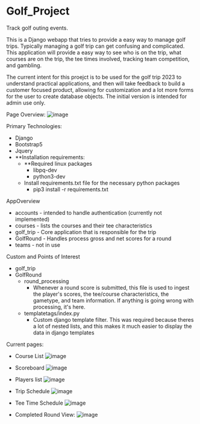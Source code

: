 # Golf_Project

Track golf outing events.

This is a Django webapp that tries to provide a easy way to manage golf trips. Typically managing a golf trip can get confusing and complicated. This application will provide a easy way to see who is on the trip, what courses are on the trip, the tee times involved, tracking team competition, and gambling.

The current intent for this proejct is to be used for the golf trip 2023 to understand practical applications, and then will take feedback to build a customer focused product, allowing for customization and a lot more forms for the user to create database objects. The initial version is intended for admin use only.

Page Overview:
![image](https://user-images.githubusercontent.com/11196366/227744291-dc32ff18-d3f1-4623-a9bf-09dd168571c6.png)


Primary Technologies:

* Django
* Bootstrap5
* Jquery
* **Installation requirements:
  * **Required linux packages
    * libpq-dev
    * python3-dev
  * Install requirements.txt file for the necessary python packages
    * pip3 install -r requirements.txt


AppOverview

* accounts - intended to handle authentication (currently not implemented)
* courses - lists the courses and their tee characteristics
* golf_trip - Core application that is responsible for the trip
* GolfRound - Handles process gross and net scores for a round
* teams - not in use

Custom and Points of Interest

* golf_trip
* GolfRound
  * round_processing
    * Whenever a round score is submitted, this file is used to ingest the player's scores, the tee/course characteristics, the gametype, and team information. If anything is going wrong with processing, it's here.
  * templatetags/index.py
    * Custom django template filter. This was required because theres a lot of nested lists, and this makes it much easier to display the data in django  templates
    



Current pages:

* Course List
![image](https://user-images.githubusercontent.com/11196366/227752211-11a85f69-da64-43f5-a51f-888079209187.png)


* Scoreboard
![image](https://user-images.githubusercontent.com/11196366/227752138-fe7e815b-ec9e-4720-830d-3285aa751849.png)


* Players list 
![image](https://user-images.githubusercontent.com/11196366/227752146-d8a017b5-2df6-4fda-8a8a-53b9f7002a64.png)

* Trip Schedule
![image](https://user-images.githubusercontent.com/11196366/227752158-26a299a5-0938-45e5-aa8f-03d9b669bdb5.png)


* Tee Time Schedule
![image](https://user-images.githubusercontent.com/11196366/227752165-9ac4706e-34d3-45f0-83af-669531f29ce4.png)

* Completed Round View:
![image](https://user-images.githubusercontent.com/11196366/227752180-bcac27a0-ecc0-4463-9da2-6ea48965c44d.png)
